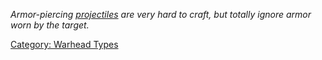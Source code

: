 *Armor-piercing [projectiles](:Category:_Projectile_Types.md "wikilink")
are very hard to craft, but totally ignore armor worn by the target.*

[Category: Warhead Types](Category:_Warhead_Types "wikilink")
